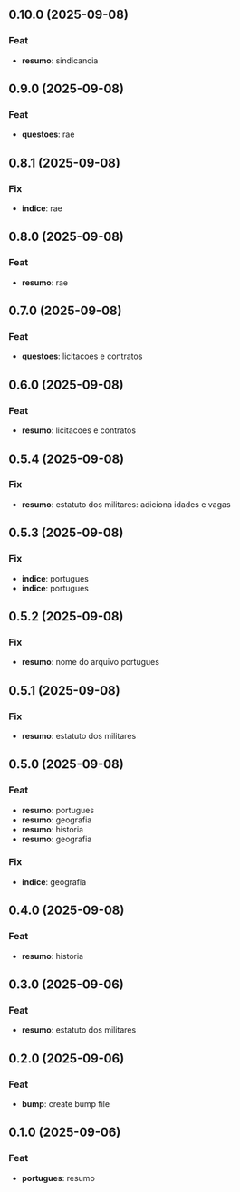 ## 0.10.0 (2025-09-08)

### Feat

- **resumo**: sindicancia

## 0.9.0 (2025-09-08)

### Feat

- **questoes**: rae

## 0.8.1 (2025-09-08)

### Fix

- **indice**: rae

## 0.8.0 (2025-09-08)

### Feat

- **resumo**: rae

## 0.7.0 (2025-09-08)

### Feat

- **questoes**: licitacoes e contratos

## 0.6.0 (2025-09-08)

### Feat

- **resumo**: licitacoes e contratos

## 0.5.4 (2025-09-08)

### Fix

- **resumo**: estatuto dos militares: adiciona idades e vagas

## 0.5.3 (2025-09-08)

### Fix

- **indice**: portugues
- **indice**: portugues

## 0.5.2 (2025-09-08)

### Fix

- **resumo**: nome do arquivo portugues

## 0.5.1 (2025-09-08)

### Fix

- **resumo**: estatuto dos militares

## 0.5.0 (2025-09-08)

### Feat

- **resumo**: portugues
- **resumo**: geografia
- **resumo**: historia
- **resumo**: geografia

### Fix

- **indice**: geografia

## 0.4.0 (2025-09-08)

### Feat

- **resumo**: historia

## 0.3.0 (2025-09-06)

### Feat

- **resumo**: estatuto dos militares

## 0.2.0 (2025-09-06)

### Feat

- **bump**: create bump file

## 0.1.0 (2025-09-06)

### Feat

- **portugues**: resumo
